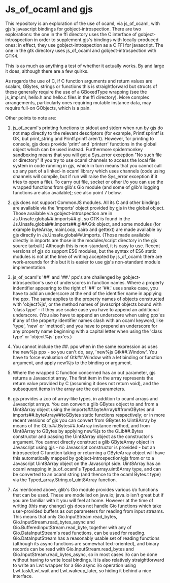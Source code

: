 Js_of_ocaml and gjs
===================

This repository is an exploration of the use of ocaml, via
js_of_ocaml, with gjs's javascript bindings for gobject-introspection.
There are two explorations: the one in the ffi directory uses the C
interface of gobject-introspection in order to supplement gjs's
bindings with locally-produced ones: in effect, they use
gobject-introspection as a C FFI for javascript.  The one in the gtk
directory uses js_of_ocaml and gobject-introspection with GTK4.

This is as much as anything a test of whether it actually works.  By
and large it does, although there are a few quirks.

As regards the use of C, if C function arguments and return values are
scalars, GBytes, strings or functions this is straightforward but
structs of these generally require the use of a GBoxedType wrapping
(see the js_impl.ml, hello.h and hello.c files in the ffi directory).
More complex arrangements, particularly ones requiring mutable
instance data, may require full-on GObjects, which is a pain.

Other points to note are:

1.  js_of_ocaml's printing functions to stdout and stderr when run by
    gjs do not map directly to the relevant descriptors (for example,
    Printf.sprintf is OK, but print_string and Printf.printf aren't).
    However, for printing to console, gjs does provide 'print' and
    'printerr' functions in the global object which can be used
    instead.  Furthermore spidermonkey sandboxing means that you will
    get a Sys_error exception "No such file or directory" if you try
    to use ocaml channels to access the local file system in code
    running in gjs, which in turn means that you cannot call up any
    part of a linked-in ocaml library which uses channels (code using
    channels will compile, but if run will raise the Sys_error
    exception if it tries to open a file).  To carry out file, socket
    or other i/o you can use the wrapped functions from glib's Gio
    module (and some of glib's logging functions are also available);
    see also point 7 below.

2.  gjs does not support CommonJS modules.  All its C and other
    bindings are available via the 'imports' object provided by gjs in
    the global object.  Those available via gobject-introspection are
    in Js.Unsafe.global\##.imports\##.gi, so GTK is found in the
    Js.Unsafe.global\##.imports\##.gi\##.Gtk object, and some modules
    (for example byteArray, mainLoop, cairo and gettext) are made
    available by gjs directly in Js.Unsafe.global\##.imports.  (Those
    made available directly in imports are those in the modules/script
    directory in the gjs source tarball.)  Although this is
    non-standard, it is easy to use.  Recent versions of gjs do
    support ES6 modules, but the syntax of ES6 static modules is not
    at the time of writing accepted by js_of_ocaml: there are
    work-arounds for this but it is easier to use gjs's non-standard
    module implementation.

3.  js_of_ocaml's '##' and '##.' ppx's are challenged by
    gobject-introspection's use of underscores in function names.
    Where a property indentifier appearing to the right of '##' or
    '##.' uses snake case, you have to add an underscore at the end of
    the identifier name in applying the ppx.  The same applies to the
    property names of objects constructed with 'object%js', or the
    method names of javascript objects bound with 'class type' - if
    they use snake case you have to append an additional underscore.
    (You also have to append an underscore when using ppx'es if any of
    the property identifier names clash with an ocaml keyword, like
    'type', 'new' or 'method'; and you have to prepend an underscore
    for any property name beginning with a capital letter when using
    the 'class type' or 'object%js' ppx'es.)

4.  You cannot include the \##. ppx when in the same expression as
    uses the new%js ppx - so you can't do, say, 'new%js
    Gtk\##.Window'.  You have to force evaluation of Gtk\##.Window
    with a let binding or function argument, and apply new%js to the
    binding or argument.

5.  Where the wrapped C function concerned has an out parameter, gjs
    returns a Javascript array.  The first item in the array
    represents the return value provided by C (assuming it does not
    return void), and the subsequent items in the array are the out
    parameters.

6.  gjs provides a zoo of array-like types, in addition to ocaml
    arrays and Javascript arrays.  You can convert a glib GBytes
    object to and from a Uint8Array object using the
    imports\##.byteArray\##fromGBytes and
    imports\##.byteArray\##toGBytes static functions respectively; or
    in more recent versions of gjs you can convert from GBytes to
    Uint8Array by means of the GLib\##.Bytes\##.toArray instance
    method, and from Uint8Array to GBytes by applying new%js to the
    GLib\##.Bytes constructor and passing the Uint8Array object as the
    constructor's argument.  You cannot directly construct a glib
    GByteArray object in Javascript using gjs - no Javascript
    constructor is provided - but an introspected C function taking or
    returning a GByteArray object will have this automatically mapped
    by gobject-introspection/gjs from or to a Javascript Uint8Array
    object on the Javascript side.  Uint8Array has an ocaml wrapping
    in js_of_ocaml's Typed_array.uint8Array type, and can be converted
    to an ocaml string (and thence to the ocaml Bytes.t type) via the
    Typed_array.String.of_uint8Array function.

7.  As mentioned above, glib's Gio module provides various i/o
    functions that can be used.  These are modelled on java.io;
    java.io isn't great but if you are familiar with it you will feel
    at home.  However at the time of writing (this may change) gjs
    does not handle Gio functions which take user-provided buffers as
    out parameters for reading from input streams.  This means that
    only Gio.InputStream.read_bytes, Gio.InputStream.read_bytes_async
    and Gio.BufferedInputStream.read_byte, together with any of
    Gio.DataInputStream's read functions, can be used for reading.
    Gio.DataInputStream has a reasonably usable set of reading
    functions (although its async functions are somewhat
    text-oriented), and binary records can be read with
    Gio.InputStream.read_bytes and Gio.InputStream.read_bytes_async,
    so in most cases i/o can be done without having to write local
    bindings.  It is also relatively straightforward to write an Lwt
    wrapper for a Gio async i/o operation using Lwt.task/Lwt.wait and
    Lwt.wakeup_later, so hiding it behind a nice interface.

